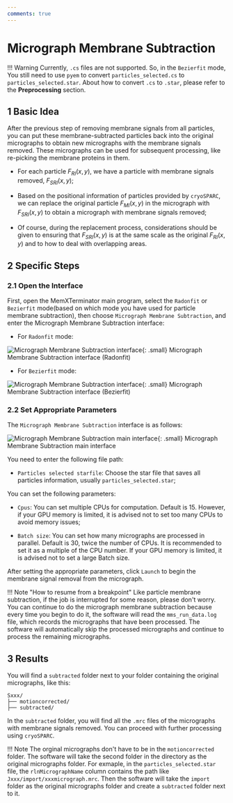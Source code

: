 ```yaml
---
comments: true
---
```


# Micrograph Membrane Subtraction

!!! Warning
    Currently, `.cs` files are not supported. So, in the `Bezierfit` mode, You still need to use `pyem` to convert `particles_selected.cs` to `particles_selected.star`. About how to convert `.cs` to `.star`, please refer to the **Preprocessing** section.

## 1 Basic Idea

After the previous step of removing membrane signals from all particles, you can put these membrane-subtracted particles back into the original micrographs to obtain new micrographs with the membrane signals removed. These micrographs can be used for subsequent processing, like re-picking the membrane proteins in them.

* For each particle $F_{RI}(x,y)$, we have a particle with membrane signals removed, $F_{SRI}(x,y)$;

* Based on the positional information of particles provided by `cryoSPARC`, we can replace the original particle $F_{MI}(x,y)$ in the micrograph with $F_{SRI}(x,y)$ to obtain a micrograph with membrane signals removed;

* Of course, during the replacement process, considerations should be given to ensuring that $F_{SRI}(x,y)$ is at the same scale as the original $F_{RI}(x,y)$ and to how to deal with overlapping areas.

## 2 Specific Steps

### 2.1 Open the Interface

First, open the MemXTerminator main program, select the `Radonfit` or `Bezierfit` mode(based on which mode you have used for particle membrane subtraction), then choose `Micrograph Membrane Subtraction`, and enter the Micrograph Membrane Subtraction interface:

* For `Radonfit` mode:

![Micrograph Membrane Subtraction interface](../assets/images/4_1-1.png){: .small}
<span class="caption">Micrograph Membrane Subtraction interface (Radonfit)</span>

* For `Bezierfit` mode:

![Micrograph Membrane Subtraction interface](../assets/images/4_2-1.png){: .small}
<span class="caption">Micrograph Membrane Subtraction interface (Bezierfit)</span>

### 2.2 Set Appropriate Parameters

The `Micrograph Membrane Subtraction` interface is as follows:

![Micrograph Membrane Subtraction main interface](../assets/images/4_1-2.png){: .small}
<span class="caption">Micrograph Membrane Subtraction main interface</span>

You need to enter the following file path:

* `Particles selected starfile`: Choose the star file that saves all particles information, usually `particles_selected.star`;

You can set the following parameters:

* `Cpus`: You can set multiple CPUs for computation. Default is 15. However, if your GPU memory is limited, it is advised not to set too many CPUs to avoid memory issues;

* `Batch size`: You can set how many micrographs are processed in parallel. Default is 30, twice the number of CPUs. It is recommended to set it as a multiple of the CPU number. If your GPU memory is limited, it is advised not to set a large Batch size.

After setting the appropriate parameters, click `Launch` to begin the membrane signal removal from the micrograph.

!!! Note "How to resume from a breakpoint"
    Like particle membrane subtraction, if the job is interrupted for some reason, please don't worry. You can continue to do the micrograph membrane subtraction because every time you begin to do it, the software will read the `mms_run_data.log` file, which records the micrographs that have been processed. The software will automatically skip the processed micrographs and continue to process the remaining micrographs.

## 3 Results

You will find a `subtracted` folder next to your folder containing the original micrographs, like this:

    Sxxx/
    ├── motioncorrected/
    ├── subtracted/

In the `subtracted` folder, you will find all the `.mrc` files of the micrographs with membrane signals removed. You can proceed with further processing using `cryoSPARC`.

!!! Note
    The orginal micrographs don't have to be in the `motioncorrected` folder. The software will take the second folder in the directory as the original micrographs folder. For exmaple, in the `particles_selected.star` file, the `rlnMicrographName` column contains the path like `Jxxx/import/xxxmicrograph.mrc`. Then the software will take the `import` folder as the original micrographs folder and create a `subtracted` folder next to it.